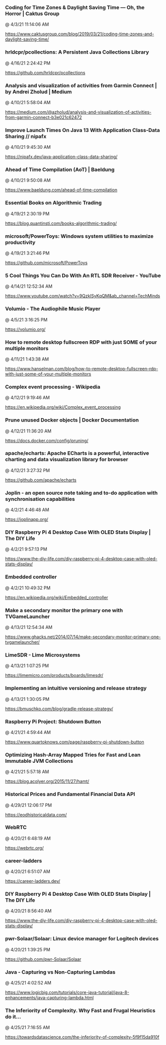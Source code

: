 ﻿

### Coding for Time Zones & Daylight Saving Time — Oh, the Horror | Caktus Group
@ 4/3/21 11:14:06 AM

https://www.caktusgroup.com/blog/2019/03/21/coding-time-zones-and-daylight-saving-time/




### hrldcpr/pcollections: A Persistent Java Collections Library
@ 4/16/21 2:24:42 PM

https://github.com/hrldcpr/pcollections




### Analysis and visualization of activities from Garmin Connect | by Andrei Zholud | Medium
@ 4/10/21 5:58:04 AM

https://medium.com/@azholud/analysis-and-visualization-of-activities-from-garmin-connect-b3e021c62472



### Improve Launch Times On Java 13 With Application Class-Data Sharing // nipafx
@ 4/10/21 9:45:30 AM

https://nipafx.dev/java-application-class-data-sharing/



### Ahead of Time Compilation (AoT) | Baeldung
@ 4/10/21 9:50:08 AM

https://www.baeldung.com/ahead-of-time-compilation




### Essential Books on Algorithmic Trading
@ 4/19/21 2:30:19 PM

https://blog.quantinsti.com/books-algorithmic-trading/



### microsoft/PowerToys: Windows system utilities to maximize productivity
@ 4/19/21 3:21:46 PM

https://github.com/microsoft/PowerToys




### 5 Cool Things You Can Do With An RTL SDR Receiver - YouTube
@ 4/14/21 12:52:34 AM

https://www.youtube.com/watch?v=9QzklSyKqQM&ab_channel=TechMinds




### Volumio - The Audiophile Music Player
@ 4/5/21 3:16:25 PM

https://volumio.org/




### How to remote desktop fullscreen RDP with just SOME of your multiple monitors
@ 4/11/21 1:43:38 AM

https://www.hanselman.com/blog/how-to-remote-desktop-fullscreen-rdp-with-just-some-of-your-multiple-monitors




### Complex event processing - Wikipedia
@ 4/12/21 9:19:46 AM

https://en.wikipedia.org/wiki/Complex_event_processing



### Prune unused Docker objects | Docker Documentation
@ 4/12/21 11:36:20 AM

https://docs.docker.com/config/pruning/



### apache/echarts: Apache ECharts is a powerful, interactive charting and data visualization library for browser
@ 4/12/21 3:27:32 PM

https://github.com/apache/echarts




### Joplin - an open source note taking and to-do application with synchronisation capabilities
@ 4/2/21 4:46:48 AM

https://joplinapp.org/



### DIY Raspberry Pi 4 Desktop Case With OLED Stats Display | The DIY Life
@ 4/2/21 9:57:13 PM

https://www.the-diy-life.com/diy-raspberry-pi-4-desktop-case-with-oled-stats-display/



### Embedded controller
@ 4/2/21 10:49:32 PM

https://en.wikipedia.org/wiki/Embedded_controller




### Make a secondary monitor the primary one with TVGameLauncher
@ 4/13/21 12:54:34 AM

https://www.ghacks.net/2014/07/14/make-secondary-monitor-primary-one-tvgamelauncher/



### LimeSDR - Lime Microsystems
@ 4/13/21 1:07:25 PM

https://limemicro.com/products/boards/limesdr/



### Implementing an intuitive versioning and release strategy
@ 4/13/21 1:30:05 PM

https://bmuschko.com/blog/gradle-release-strategy/




### Raspberry Pi Project: Shutdown Button
@ 4/21/21 4:59:44 AM

https://www.quartoknows.com/page/raspberry-pi-shutdown-button



### Optimizing Hash-Array Mapped Tries for Fast and Lean Immutable JVM Collections
@ 4/21/21 5:57:18 AM

https://blog.acolyer.org/2015/11/27/hamt/




### Historical Prices and Fundamental Financial Data API
@ 4/29/21 12:06:17 PM

https://eodhistoricaldata.com/




### WebRTC
@ 4/20/21 6:48:19 AM

https://webrtc.org/



### career-ladders
@ 4/20/21 6:51:07 AM

https://career-ladders.dev/



### DIY Raspberry Pi 4 Desktop Case With OLED Stats Display | The DIY Life
@ 4/20/21 8:56:40 AM

https://www.the-diy-life.com/diy-raspberry-pi-4-desktop-case-with-oled-stats-display/



### pwr-Solaar/Solaar: Linux device manager for Logitech devices
@ 4/20/21 1:39:25 PM

https://github.com/pwr-Solaar/Solaar




### Java - Capturing vs Non-Capturing Lambdas
@ 4/25/21 4:02:52 AM

https://www.logicbig.com/tutorials/core-java-tutorial/java-8-enhancements/java-capturing-lambda.html



### The Inferiority of Complexity. Why Fast and Frugal Heuristics do it…
@ 4/25/21 7:16:55 AM

https://towardsdatascience.com/the-inferiority-of-complexity-5f9f15da910f


